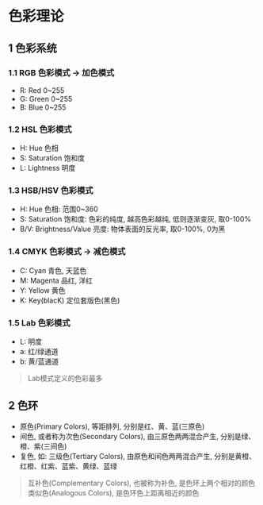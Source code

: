 # 色彩理论

## 1 色彩系统
### 1.1 RGB 色彩模式 -> 加色模式
- R: Red 0~255
- G: Green 0~255
- B: Blue 0~255

### 1.2 HSL 色彩模式
- H: Hue 色相
- S: Saturation 饱和度
- L: Lightness 明度

### 1.3 HSB/HSV 色彩模式
- H: Hue 色相: 范围0~360
- S: Saturation 饱和度: 色彩的纯度, 越高色彩越纯, 低则逐渐变灰, 取0-100%
- B/V: Brightness/Value 亮度: 物体表面的反光率, 取0-100%, 0为黑

### 1.4 CMYK 色彩模式 -> 减色模式
- C: Cyan 青色, 天蓝色
- M: Magenta 品红, 洋红
- Y: Yellow 黄色
- K: Key(blacK) 定位套版色(黑色)

### 1.5 Lab 色彩模式
- L: 明度
- a: 红/绿通道
- b: 黄/蓝通道

> Lab模式定义的色彩最多

## 2 色环
- 原色(Primary Colors), 等距排列, 分别是红、黄、蓝(三原色)
- 间色, 或者称为次色(Secondary Colors), 由三原色两两混合产生, 分别是绿、橙、紫(三间色)
- 复色, 如: 三级色(Tertiary Colors), 由原色和间色两两混合产生, 分别是黄橙、红橙、红紫、蓝紫、黄绿、蓝绿

> 互补色(Complementary Colors), 也被称为补色, 是色环上两个相对的颜色  
> 类似色(Analogous Colors), 是色环色上距离相近的颜色

